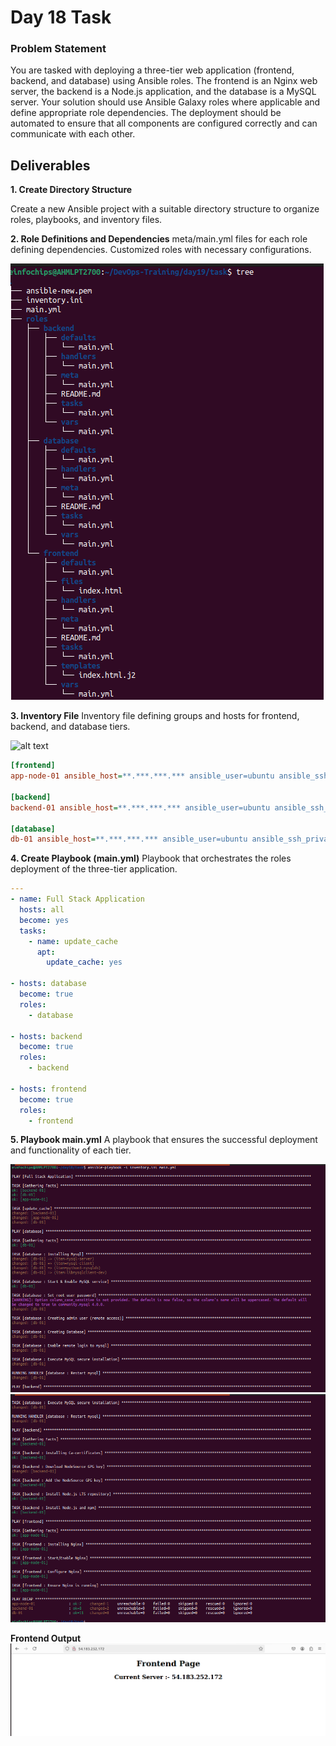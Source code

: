 # Day 18 Task

### Problem Statement
You are tasked with deploying a three-tier web application (frontend, backend, and database) using Ansible roles. The frontend is an Nginx web server, the backend is a Node.js application, and the database is a MySQL server. Your solution should use Ansible Galaxy roles where applicable and define appropriate role dependencies. The deployment should be automated to ensure that all components are configured correctly and can communicate with each other.

## Deliverables

**1. Create Directory Structure**

Create a new Ansible project with a suitable directory structure to organize roles, playbooks, and inventory files.


**2. Role Definitions and Dependencies**
meta/main.yml files for each role defining dependencies.
Customized roles with necessary configurations.

![alt text](<task/Screenshot from 2024-08-06 22-59-33.png>)

**3. Inventory File**
Inventory file defining groups and hosts for frontend, backend, and database tiers.

![alt text](<img/Screenshot from 2024-08-06 00-07-59.png>)

```ini
[frontend]
app-node-01 ansible_host=**.***.***.*** ansible_user=ubuntu ansible_ssh_private_key_file=/home/einfochips/day18/task/ansible-new.pem

[backend]
backend-01 ansible_host=**.***.***.*** ansible_user=ubuntu ansible_ssh_private_key_file=/home/einfochips/day18/task/ansible-new.pem

[database]
db-01 ansible_host=**.***.***.*** ansible_user=ubuntu ansible_ssh_private_key_file=/home/einfochips/day18/task/ansible-new.pem

```

**4. Create Playbook (main.yml)**
Playbook that orchestrates the roles  deployment of the three-tier application.

```yml
---
- name: Full Stack Application
  hosts: all
  become: yes
  tasks:
    - name: update_cache
      apt:
        update_cache: yes

- hosts: database
  become: true
  roles: 
    - database

- hosts: backend
  become: true
  roles: 
    - backend

- hosts: frontend
  become: true
  roles: 
    - frontend
```

**5. Playbook main.yml**
A playbook that ensures the successful deployment and functionality of each tier.

![alt text](<task/Screenshot from 2024-08-06 18-11-24.png>) 
![alt text](<task/Screenshot from 2024-08-06 18-11-32.png>) 

**Frontend Output**
![alt text](<task/Screenshot from 2024-08-06 18-13-04.png>)


